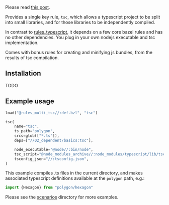 Please read [this post](https://github.com/Microsoft/TypeScript/issues/13538#issuecomment-293219979).

Provides a single key rule, `tsc`, which allows a typescript project to be split into small libraries, and for those libraries to be independently compiled.

In contrast to [rules_typescript](https://github.com/bazelbuild/rules_typescript), it depends on a few core bazel rules and has no other dependencies. You plug in your own nodejs executable and tsc implementation.

Comes with bonus rules for creating and minifying js bundles, from the results of tsc compilation.

## Installation

TODO

## Example usage

```python
load("@rules_multi_tsc//:def.bzl", "tsc")

tsc(
    name="tsc",
    ts_path="polygon",
    srcs=glob(["*.ts"]),
    deps=["//02_dependent/basics:tsc"],

    node_executable="@node//:bin/node",
    tsc_script="@node_modules_archive//:node_modules/typescript/lib/tsc.js",
    tsconfig_json="//:tsconfig.json",
)
```

This example compiles .ts files in the current directory,
and makes associated typescript definitions available at the `polygon` path, e.g.:

```typescript
import {Hexagon} from "polygon/hexagon"
```

Please see the [scenarios](./scenarios) directory for more examples.